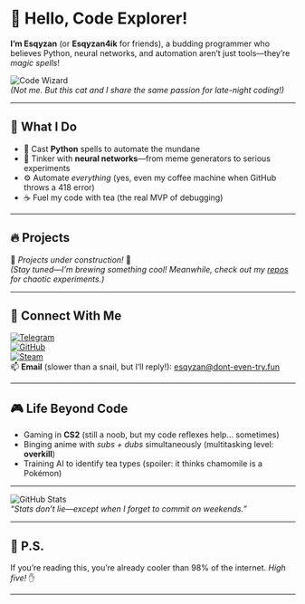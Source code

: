 # 👋 Hello, Code Explorer! 

**I’m Esqyzan** (or **Esqyzan4ik** for friends), a budding programmer who believes Python, neural networks, and automation aren’t just tools—they’re *magic spells*!  

![Code Wizard](https://dont-even-try.fun/uploads/1741983080965-gif.gif)  
*(Not me. But this cat and I share the same passion for late-night coding!)*  

---

## 🚀 What I Do  

- 🐍 Cast **Python** spells to automate the mundane  
- 🤖 Tinker with **neural networks**—from meme generators to serious experiments  
- ⚙️ Automate *everything* (yes, even my coffee machine when GitHub throws a 418 error)  
- ☕ Fuel my code with tea (the real MVP of debugging)  

---

## 🔥 Projects  

🚧 *Projects under construction!* 🚧  
*(Stay tuned—I’m brewing something cool! Meanwhile, check out my [repos](https://github.com/Esqyzan?tab=repositories) for chaotic experiments.)*  

---

## 📡 Connect With Me  

[![Telegram](https://img.shields.io/badge/-Telegram-0088CC?style=flat&logo=Telegram&logoColor=white)](https://t.me/Esqyzan)  
[![GitHub](https://img.shields.io/badge/GitHub-181717?style=flat&logo=github&logoColor=white)](https://github.com/Esqyzan)  
[![Steam](https://img.shields.io/badge/Steam-000000?style=flat&logo=steam&logoColor=white)](https://steamcommunity.com/id/Esqyzan/)  
📫 **Email** (slower than a snail, but I’ll reply!): [esqyzan@dont-even-try.fun](mailto:esqyzan@dont-even-try.fun)  

---

## 🎮 Life Beyond Code  

- Gaming in **CS2** (still a noob, but my code reflexes help… sometimes)  
- Binging anime with *subs + dubs* simultaneously (multitasking level: **overkill**)  
- Training AI to identify tea types (spoiler: it thinks chamomile is a Pokémon)  

---

![GitHub Stats](https://github-readme-stats.vercel.app/api?username=Esqyzan&show_icons=true&theme=radical)  
*“Stats don’t lie—except when I forget to commit on weekends.”*  

---

## 🚨 P.S.  
If you’re reading this, you’re already cooler than 98% of the internet. *High five!* ✋  

---
